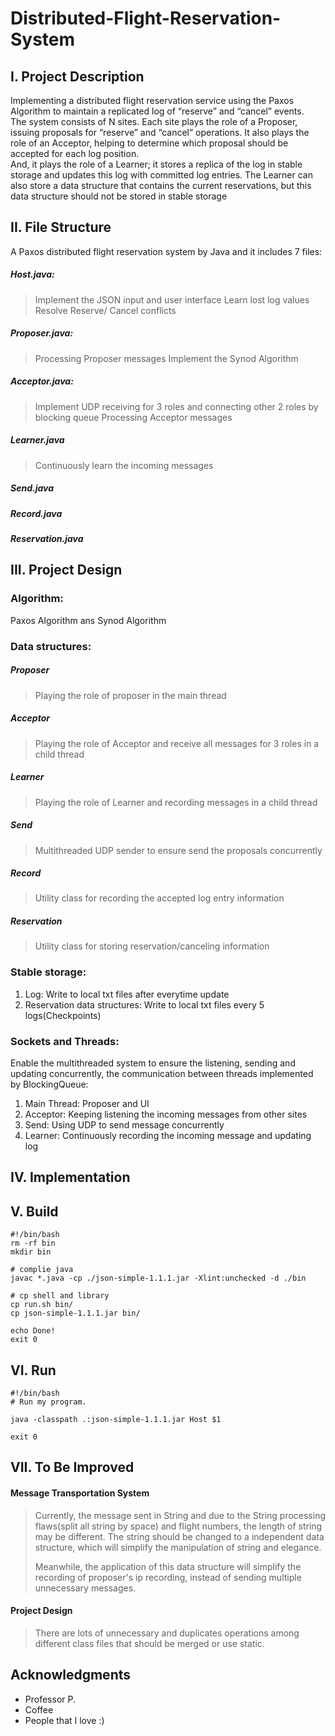 # Distributed-Flight-Reservation-System

## I. Project Description
Implementing a distributed flight reservation service using the Paxos Algorithm to
maintain a replicated log of “reserve” and “cancel” events.\
The system consists of N sites. Each site plays the role of a Proposer, issuing proposals for “reserve”
and “cancel” operations. It also plays the role of an Acceptor, helping to determine which proposal
should be accepted for each log position. \
And, it plays the role of a Learner; it stores a replica of the log
in stable storage and updates this log with committed log entries. The Learner can also store a data
structure that contains the current reservations, but this data structure should not be stored in stable
storage 

## II. File Structure
A Paxos distributed flight reservation system by Java and it includes 7 files:
##### Host.java: 
> Implement the JSON input and user interface
> Learn lost log values
>Resolve Reserve/ Cancel conflicts
##### Proposer.java:
> Processing Proposer messages
> Implement the Synod Algorithm
##### Acceptor.java:
>Implement UDP receiving for 3 roles and connecting other 2 roles by blocking queue
>Processing Acceptor messages
##### Learner.java
>Continuously learn the incoming messages
##### Send.java
##### Record.java
##### Reservation.java


## III. Project Design
### Algorithm:
Paxos Algorithm ans Synod Algorithm

### Data structures:
##### Proposer
>Playing the role of proposer in the main thread
##### Acceptor
>Playing the role of Acceptor and receive all messages for 3 roles in a child thread
##### Learner
>Playing the role of Learner and recording messages in a child thread
##### Send
>Multithreaded UDP sender to ensure send the proposals concurrently
##### Record
> Utility class for recording the accepted log entry information
##### Reservation
> Utility class for storing reservation/canceling information


### Stable storage: 
1. Log: Write to local txt files after everytime update
2. Reservation data structures: Write to local txt files every 5 logs(Checkpoints)

### Sockets and Threads: 
Enable the multithreaded system to ensure the listening, sending and updating concurrently, 
the communication between threads implemented by BlockingQueue:
1. Main Thread: Proposer and UI 
2. Acceptor: Keeping listening the incoming messages from other sites
3. Send: Using UDP to send message concurrently
4. Learner: Continuously recording the incoming message and updating log

## IV. Implementation


## V. Build
```shell
#!/bin/bash
rm -rf bin
mkdir bin

# complie java
javac *.java -cp ./json-simple-1.1.1.jar -Xlint:unchecked -d ./bin

# cp shell and library
cp run.sh bin/
cp json-simple-1.1.1.jar bin/

echo Done!
exit 0
```

## VI. Run
```shell
#!/bin/bash
# Run my program.

java -classpath .:json-simple-1.1.1.jar Host $1

exit 0
```


## VII. To Be Improved
#### Message Transportation System
> Currently, the message sent in String and due to the String processing flaws(split all string by space) and flight numbers,
the length of string may be different. The string should be changed to a independent data structure, which will 
simplify the manipulation of string and elegance.
>
> Meanwhile, the application of this data structure will simplify the recording of proposer's ip recording,
instead of sending multiple unnecessary messages.

#### Project Design
> There are lots of unnecessary and duplicates operations among different class files that should be merged or 
use static.

## Acknowledgments
* Professor P.
* Coffee
* People that I love :)
